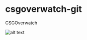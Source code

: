 # csgoverwatch-git
CSGOverwatch

![alt text](https://github.com/WaterLemur/csgoverwatch-git/blob/main/csgoverwatch.png?raw=true)
